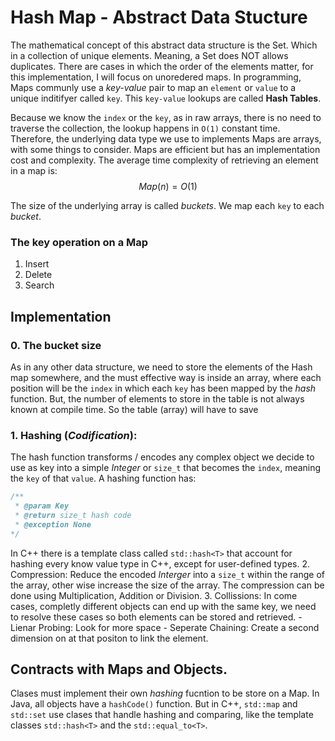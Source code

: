 # Hash Map - Abstract Data Stucture

The mathematical concept of this abstract data structure is the Set. Which in a collection of unique elements. Meaning, a Set does NOT allows duplicates. There are cases in which the order of the elements matter, for this implementation, I will focus on unoredered maps. In programming, Maps communly use a _key-value_ pair to map an `element` or `value` to a unique inditifyer called `key`. This `key-value` lookups are called **Hash Tables**.

Because we know the `index` or the `key`, as in raw arrays, there is no need to traverse the collection, the lookup happens in `O(1)` constant time. Therefore, the underlying data type we use to implements Maps are arrays, with some things to consider. Maps are efficient but has an implementation cost and complexity. The average time complexity of retrieving an element in a map is:
$$ Map(n) = O(1)$$

The size of the underlying array is called _buckets_. We map each `key` to each _bucket_.

### The key operation on a Map
1. Insert
2. Delete
3. Search

## Implementation
### 0. The bucket size
As in any other data structure, we need to store the elements of the Hash map somewhere, and the must effective way is inside an array, where each position will be the `index` in which each `key` has been mapped by the _hash_ function. But, the number of elements to store in the table is not always known at compile time. So the table (array) will have to save 

### 1. Hashing (_Codification_): 
The hash function transforms / encodes any complex object we decide to use as key into a simple _Integer_ or `size_t` that becomes the `index`, meaning the `key` of that `value`. A hashing function has:
```C++
/**
 * @param Key
 * @return size_t hash code
 * @exception None
*/
```
In C++ there is a template class called `std::hash<T>` that account for hashing every know value type in C++, except for user-defined types.
2. Compression: Reduce the encoded _Interger_ into a `size_t` within the range of the array, other wise increase the size of the array. The compression can be done using Multiplication, Addition or Division.
3. Collissions: In come cases, completly different objects can end up with the same key, we need to resolve these cases so both elements can be stored and retrieved.
    - Lienar Probing: Look for more space
    - Seperate Chaining: Create a second dimension on at that positon to link the element.

## Contracts with Maps and Objects.

Clases must implement their own _hashing_ fucntion to be store on a Map. In Java, all objects have a `hashCode()` function. But in C++, `std::map` and `std::set` use clases that handle hashing and comparing, like the template classes `std::hash<T>` and the `std::equal_to<T>`.